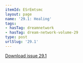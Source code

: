 ```yaml
---
itemId: ESrEmtsmc
layout: page
name: '29.1: Healing'
tags:
- hasTag: dreamnetwork
- hasTag: dream-network-volume-29
type: post
urlSlug: '29.1'
---
```

<a href="files/pdfs/Volume_29/29.1_healing.pdf" download="">Download issue 29.1</a>